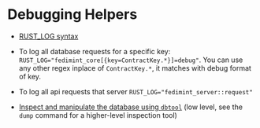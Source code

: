 # Debugging Helpers

- [RUST_LOG syntax](https://docs.rs/tracing-subscriber/latest/tracing_subscriber/filter/struct.EnvFilter.html#directives)
- To log all database requests for a specific key: `RUST_LOG="fedimint_core[{key=ContractKey.*}]=debug"`. 
You can use any other regex inplace of `ContractKey.*`, it matches with debug format of key.

- To log all api requests that server `RUST_LOG="fedimint_server::request"`

- [Inspect and manipulate the database using `dbtool`](../fedimint-dbtool/README.md) (low level, see the `dump` command for a higher-level inspection tool)
